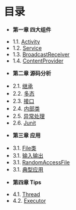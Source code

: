 目录
===
* **第一章 四大组件**
 - 1.1. [Activity](Chapter01/1.1-activity.md)
 - 1.2. [Service](Chapter01/1.2-service.md)
 - 1.3. [BroadcastReceiver](Chapter01/1.3-broadcastreceiver.md)
 - 1.4. [ContentProvider](Chapter01/1.4-contentprovider.md)
* **第二章 源码分析**
 - 2.1. [继承](Chapter02/2.1-extend.md)
 - 2.2. [多态](Chapter02/2.1-polymorphism.md)
 - 2.3. [接口](Chapter02/2.1-inteface.md)
 - 2.4. [内部类](Chapter02/2.1-inner-class.md)
 - 2.5. [异常处理](Chapter02/2.1-exception.md)
 - 2.6. [Junit](Chapter02/2.1-junit.md)
* **第三章 应用**
 - 3.1. [File类](Chapter03/3.1-file.md)
 - 3.1. [输入输出](Chapter03/3.2-io.md)
 - 3.1. [RandomAccessFile](Chapter03/3.3-randomaccessfile.md)
 - 3.1. [典型应用](Chapter03/3.4-example.md)
* **第四章 Tips**
 - 4.1. [Thread](Chapter04/4.1-thread.md)
 - 4.2. [Executor](Chapter04/4.2-executor.md)
